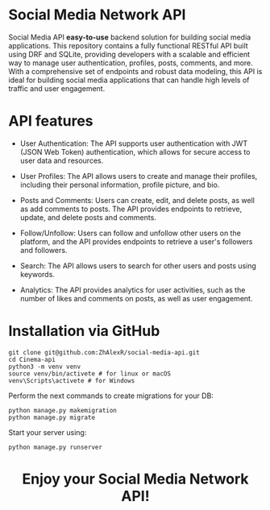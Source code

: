 # Social Media Network API
Social Media API **easy-to-use** backend solution for building social media applications. 
This repository contains a fully functional RESTful API built using DRF and SQLite, 
providing developers with a scalable and efficient way to manage user authentication, profiles, posts, comments, and more. 
With a comprehensive set of endpoints and robust data modeling, this API is ideal for building social media 
applications that can handle high levels of traffic and user engagement. 

# API features

- User Authentication: The API supports user authentication with JWT (JSON Web Token) authentication, 
which allows for secure access to user data and resources.

- User Profiles: The API allows users to create and manage their profiles, 
including their personal information, profile picture, and bio.

- Posts and Comments: Users can create, edit, and delete posts, 
as well as add comments to posts. 
The API provides endpoints to retrieve, update, and delete posts and comments.
- Follow/Unfollow: Users can follow and unfollow other users on the platform, 
and the API provides endpoints to retrieve a user's followers and followers.
- Search: The API allows users to search for other users and posts using keywords.
- Analytics: The API provides analytics for user activities, such as the number 
of likes and comments on posts, as well as user engagement.

# Installation via GitHub

```shell
git clone git@github.com:ZhAlexR/social-media-api.git
cd Cinema-api
python3 -m venv venv
source venv/bin/activete # for linux or macOS
venv\Scripts\activete # for Windows
```

Perform the next commands to create migrations for your DB:
```shell
python manage.py makemigration
python manage.py migrate
```

Start your server using:
```shell
python manage.py runserver
```

# <p style="text-align: center;">Enjoy your Social Media Network API!</p>

<div align="center">
    <img src="https://media.giphy.com/media/t3sZxY5zS5B0z5zMIz/giphy-downsized-large.gif" alt="">
</div>


